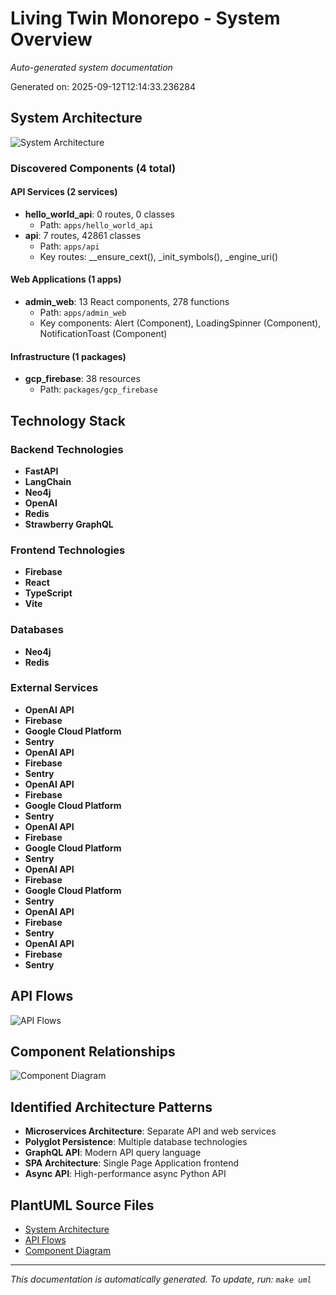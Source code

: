 # Living Twin Monorepo - System Overview

*Auto-generated system documentation*

Generated on: 2025-09-12T12:14:33.236284

## System Architecture

![System Architecture](./system_architecture.png)

### Discovered Components (4 total)

#### API Services (2 services)
- **hello_world_api**: 0 routes, 0 classes
  - Path: `apps/hello_world_api`
- **api**: 7 routes, 42861 classes
  - Path: `apps/api`
  - Key routes: __ensure_cext(), _init_symbols(), _engine_uri()

#### Web Applications (1 apps)
- **admin_web**: 13 React components, 278 functions
  - Path: `apps/admin_web`
  - Key components: Alert (Component), LoadingSpinner (Component), NotificationToast (Component)

#### Infrastructure (1 packages)
- **gcp_firebase**: 38 resources
  - Path: `packages/gcp_firebase`

## Technology Stack

### Backend Technologies
- **FastAPI**
- **LangChain**
- **Neo4j**
- **OpenAI**
- **Redis**
- **Strawberry GraphQL**

### Frontend Technologies
- **Firebase**
- **React**
- **TypeScript**
- **Vite**

### Databases
- **Neo4j**
- **Redis**

### External Services
- **OpenAI API**
- **Firebase**
- **Google Cloud Platform**
- **Sentry**
- **OpenAI API**
- **Firebase**
- **Sentry**
- **OpenAI API**
- **Firebase**
- **Google Cloud Platform**
- **Sentry**
- **OpenAI API**
- **Firebase**
- **Google Cloud Platform**
- **Sentry**
- **OpenAI API**
- **Firebase**
- **Google Cloud Platform**
- **Sentry**
- **OpenAI API**
- **Firebase**
- **Sentry**
- **OpenAI API**
- **Firebase**
- **Sentry**

## API Flows

![API Flows](./api_flows.png)

## Component Relationships

![Component Diagram](./component_diagram.png)

## Identified Architecture Patterns

- **Microservices Architecture**: Separate API and web services
- **Polyglot Persistence**: Multiple database technologies
- **GraphQL API**: Modern API query language
- **SPA Architecture**: Single Page Application frontend
- **Async API**: High-performance async Python API

## PlantUML Source Files

- [System Architecture](./system_architecture.puml)
- [API Flows](./api_flows.puml)
- [Component Diagram](./component_diagram.puml)

---
*This documentation is automatically generated. To update, run: `make uml`*

